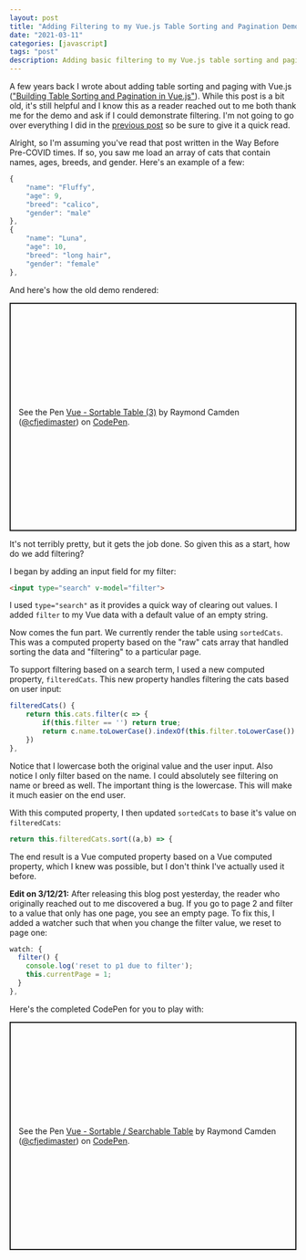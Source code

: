 ```yaml
---
layout: post
title: "Adding Filtering to my Vue.js Table Sorting and Pagination Demo"
date: "2021-03-11"
categories: [javascript]
tags: "post"
description: Adding basic filtering to my Vue.js table sorting and paging demo.
---
```


A few years back I wrote about adding table sorting and paging with Vue.js (["Building Table Sorting and Pagination in Vue.js"](https://www.raymondcamden.com/2018/02/08/building-table-sorting-and-pagination-in-vuejs)). While this post is a bit old, it's still helpful and I know this as a reader reached out to me both thank me for the demo and ask if I could demonstrate filtering. I'm not going to go over everything I did in the [previous post](https://www.raymondcamden.com/2018/02/08/building-table-sorting-and-pagination-in-vuejs) so be sure to give it a quick read.

Alright, so I'm assuming you've read that post written in the Way Before Pre-COVID times. If so, you saw me load an array of cats that contain names, ages, breeds, and gender. Here's an example of a few:

```js
{
    "name": "Fluffy",
    "age": 9,
    "breed": "calico",
    "gender": "male"
},
{
	"name": "Luna",
	"age": 10,
	"breed": "long hair",
	"gender": "female"
},
```

And here's how the old demo rendered:

<p class="codepen" data-height="400" data-theme-id="dark" data-default-tab="result" data-user="cfjedimaster" data-slug-hash="yvgvMK" style="height: 400px; box-sizing: border-box; display: flex; align-items: center; justify-content: center; border: 2px solid; margin: 1em 0; padding: 1em;" data-pen-title="Vue - Sortable Table (3)">
  <span>See the Pen <a href="https://codepen.io/cfjedimaster/pen/yvgvMK">
  Vue - Sortable Table (3)</a> by Raymond Camden (<a href="https://codepen.io/cfjedimaster">@cfjedimaster</a>)
  on <a href="https://codepen.io">CodePen</a>.</span>
</p>
<script async src="https://cpwebassets.codepen.io/assets/embed/ei.js"></script>

It's not terribly pretty, but it gets the job done. So given this as a start, how do we add filtering?

I began by adding an input field for my filter:

```html
<input type="search" v-model="filter">
```

I used `type="search"` as it provides a quick way of clearing out values. I added `filter` to my Vue data with a default value of an empty string.

Now comes the fun part. We currently render the table using `sortedCats`. This was a computed property based on the "raw" cats array that handled sorting the data and "filtering" to a particular page.

To support filtering based on a search term, I used a new computed property, `filteredCats`. This new property handles filtering the cats based on user input:

```js
filteredCats() {
	return this.cats.filter(c => {
		if(this.filter == '') return true;
		return c.name.toLowerCase().indexOf(this.filter.toLowerCase()) >= 0;
	})
},
```

Notice that I lowercase both the original value and the user input. Also notice I only filter based on the name. I could absolutely see filtering on name or breed as well. The important thing is the lowercase. This will make it much easier on the end user. 

With this computed property, I then updated `sortedCats` to base it's value on `filteredCats`:

```js
return this.filteredCats.sort((a,b) => {
```

The end result is a Vue computed property based on a Vue computed property, which I knew was possible, but I don't think I've actually used it before. 

<strong>Edit on 3/12/21:</strong> After releasing this blog post yesterday, the reader who originally reached out to me discovered a bug. If you go to page 2 and filter to a value that only has one page, you see an empty page. To fix this, I added a watcher such that when you change the filter value, we reset to page one:

```js
watch: {
  filter() {
    console.log('reset to p1 due to filter');
    this.currentPage = 1;
  }
},
```

Here's the completed CodePen for you to play with:

<p class="codepen" data-height="400" data-theme-id="dark" data-default-tab="js,result" data-user="cfjedimaster" data-slug-hash="poNqVWP" style="height: 400px; box-sizing: border-box; display: flex; align-items: center; justify-content: center; border: 2px solid; margin: 1em 0; padding: 1em;" data-pen-title="Vue - Sortable / Searchable Table">
  <span>See the Pen <a href="https://codepen.io/cfjedimaster/pen/poNqVWP">
  Vue - Sortable / Searchable Table</a> by Raymond Camden (<a href="https://codepen.io/cfjedimaster">@cfjedimaster</a>)
  on <a href="https://codepen.io">CodePen</a>.</span>
</p>
<script async src="https://cpwebassets.codepen.io/assets/embed/ei.js"></script>